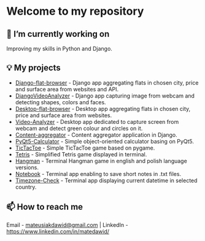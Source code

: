 # Welcome to my repository 

## 🔭 I’m currently working on
Improving my skills in Python and Django.

## 💡 My projects
* [Django-flat-browser](https://github.com/MateDawid/Django-flat-browser) - Django app aggregating flats in chosen city, price and surface area from websites and API.
* [DjangoVideoAnalyzer](https://github.com/MateDawid/DjangoVideoAnalyzer) - Django app capturing image from webcam and detecting shapes, colors and faces.
* [Desktop-flat-browser](https://github.com/MateDawid/Desktop-flat-browser) - Desktop app aggregating flats in chosen city, price and surface area from websites.
* [Video-Analyzer](https://github.com/MateDawid/Video-Analyzer) - Desktop app dedicated to capture screen from webcam and detect green colour and circles on it.
* [Content-aggregator](https://github.com/MateDawid/Content-aggregator) - Content aggregator application in Django.
* [PyQt5-Calculator](https://github.com/MateDawid/PyQt5-Calculator) - Simple object-oriented calculator basing on PyQt5.
* [TicTacToe](https://github.com/MateDawid/TicTacToe) - Simple TicTacToe game based on pygame.
* [Tetris](https://github.com/MateDawid/Tetris) - Simplified Tetris game displayed in terminal.
* [Hangman](https://github.com/MateDawid/Hangman) - Terminal Hangman game in english and polish language versions.
* [Notebook](https://github.com/MateDawid/Notebook) - Terminal app enabling to save short notes in .txt files.
* [Timezone-Check](https://github.com/MateDawid/Timezone-Check) - Terminal app displaying current datetime in selected country.

## 📫 How to reach me 
Email - mateusiakdawid@gmail.com | LinkedIn - https://www.linkedin.com/in/matedawid/
